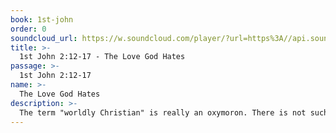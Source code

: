 ```yaml
---
book: 1st-john
order: 0
soundcloud_url: https://w.soundcloud.com/player/?url=https%3A//api.soundcloud.com/tracks/
title: >-
  1st John 2:12-17 - The Love God Hates
passage: >-
  1st John 2:12-17
name: >-
  The Love God Hates
description: >-
  The term "worldly Christian" is really an oxymoron. There is not such thing. Christian conversion is a radical thing. Believers are not to love the world. If they do, then the love of the Father is not in them.
---
```


